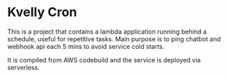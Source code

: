 # Kvelly Cron


This is a project that contains a lambda application running behind a schedule, useful for repetitive tasks.
Main purpose is to ping chatbot and webhook api each 5 mins to avoid service cold starts.

It is compiled from AWS codebuild and the service is deployed via serverless.